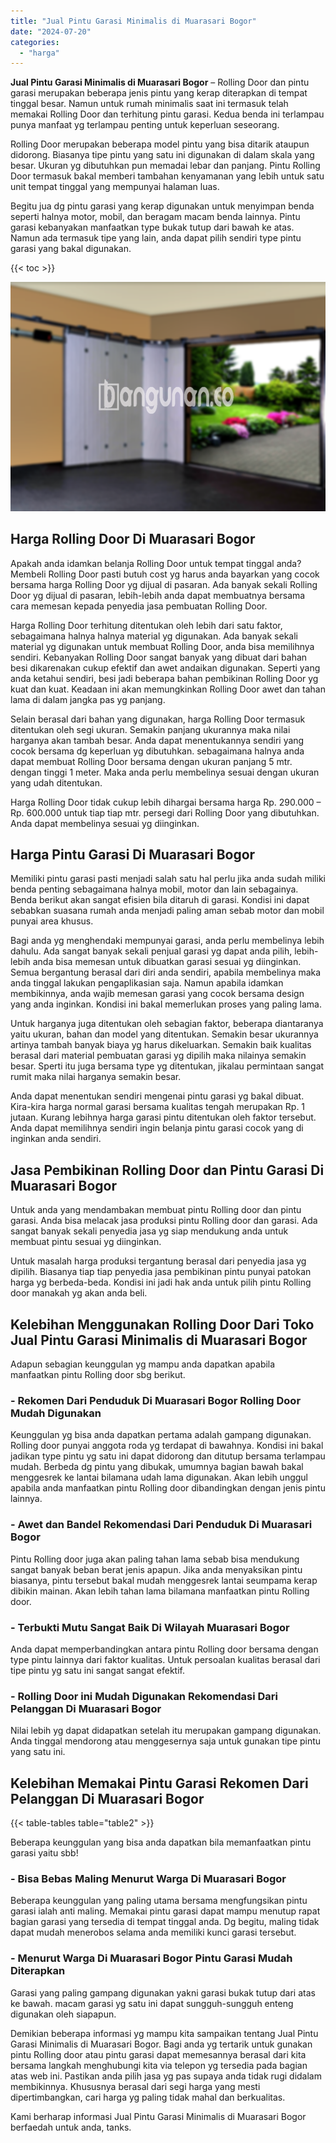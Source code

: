 ```yaml
---
title: "Jual Pintu Garasi Minimalis di Muarasari Bogor"
date: "2024-07-20"
categories: 
  - "harga"
---
```


**Jual Pintu Garasi Minimalis di Muarasari Bogor** – Rolling Door dan pintu garasi merupakan beberapa jenis pintu yang kerap diterapkan di tempat tinggal besar. Namun untuk rumah minimalis saat ini termasuk telah memakai Rolling Door dan terhitung pintu garasi. Kedua benda ini terlampau punya manfaat yg terlampau penting untuk keperluan seseorang.

Rolling Door merupakan beberapa model pintu yang bisa ditarik ataupun didorong. Biasanya tipe pintu yang satu ini digunakan di dalam skala yang besar. Ukuran yg dibutuhkan pun memadai lebar dan panjang. Pintu Rolling Door termasuk bakal memberi tambahan kenyamanan yang lebih untuk satu unit tempat tinggal yang mempunyai halaman luas.

Begitu jua dg pintu garasi yang kerap digunakan untuk menyimpan benda seperti halnya motor, mobil, dan beragam macam benda lainnya. Pintu garasi kebanyakan manfaatkan type bukak tutup dari bawah ke atas. Namun ada termasuk tipe yang lain, anda dapat pilih sendiri type pintu garasi yang bakal digunakan.

{{< toc >}}

![Jual Pintu Garasi Minimalis di Muarasari Bogor](/images/pintu-garasi-37.png)

## Harga Rolling Door Di Muarasari Bogor

Apakah anda idamkan belanja Rolling Door untuk tempat tinggal anda? Membeli Rolling Door pasti butuh cost yg harus anda bayarkan yang cocok bersama harga Rolling Door yg dijual di pasaran. Ada banyak sekali Rolling Door yg dijual di pasaran, lebih-lebih anda dapat membuatnya bersama cara memesan kepada penyedia jasa pembuatan Rolling Door.

Harga Rolling Door terhitung ditentukan oleh lebih dari satu faktor, sebagaimana halnya halnya material yg digunakan. Ada banyak sekali material yg digunakan untuk membuat Rolling Door, anda bisa memilihnya sendiri. Kebanyakan Rolling Door sangat banyak yang dibuat dari bahan besi dikarenakan cukup efektif dan awet andaikan digunakan. Seperti yang anda ketahui sendiri, besi jadi beberapa bahan pembikinan Rolling Door yg kuat dan kuat. Keadaan ini akan memungkinkan Rolling Door awet dan tahan lama di dalam jangka pas yg panjang.

Selain berasal dari bahan yang digunakan, harga Rolling Door termasuk ditentukan oleh segi ukuran. Semakin panjang ukurannya maka nilai harganya akan tambah besar. Anda dapat menentukannya sendiri yang cocok bersama dg keperluan yg dibutuhkan. sebagaimana halnya anda dapat membuat Rolling Door bersama dengan ukuran panjang 5 mtr. dengan tinggi 1 meter. Maka anda perlu membelinya sesuai dengan ukuran yang udah ditentukan.

Harga Rolling Door tidak cukup lebih dihargai bersama harga Rp. 290.000 – Rp. 600.000 untuk tiap tiap mtr. persegi dari Rolling Door yang dibutuhkan. Anda dapat membelinya sesuai yg diinginkan.

## Harga Pintu Garasi Di Muarasari Bogor

Memiliki pintu garasi pasti menjadi salah satu hal perlu jika anda sudah miliki benda penting sebagaimana halnya mobil, motor dan lain sebagainya. Benda berikut akan sangat efisien bila ditaruh di garasi. Kondisi ini dapat sebabkan suasana rumah anda menjadi paling aman sebab motor dan mobil punyai area khusus.

Bagi anda yg menghendaki mempunyai garasi, anda perlu membelinya lebih dahulu. Ada sangat banyak sekali penjual garasi yg dapat anda pilih, lebih-lebih anda bisa memesan untuk dibuatkan garasi sesuai yg diinginkan. Semua bergantung berasal dari diri anda sendiri, apabila membelinya maka anda tinggal lakukan pengaplikasian saja. Namun apabila idamkan membikinnya, anda wajib memesan garasi yang cocok bersama design yang anda inginkan. Kondisi ini bakal memerlukan proses yang paling lama.

Untuk harganya juga ditentukan oleh sebagian faktor, beberapa diantaranya yaitu ukuran, bahan dan model yang ditentukan. Semakin besar ukurannya artinya tambah banyak biaya yg harus dikeluarkan. Semakin baik kualitas berasal dari material pembuatan garasi yg dipilih maka nilainya semakin besar. Sperti itu juga bersama type yg ditentukan, jikalau permintaan sangat rumit maka nilai harganya semakin besar.

Anda dapat menentukan sendiri mengenai pintu garasi yg bakal dibuat. Kira-kira harga normal garasi bersama kualitas tengah merupakan Rp. 1 jutaan. Kurang lebihnya harga garasi pintu ditentukan oleh faktor tersebut. Anda dapat memilihnya sendiri ingin belanja pintu garasi cocok yang di inginkan anda sendiri.

## Jasa Pembikinan Rolling Door dan Pintu Garasi Di Muarasari Bogor

Untuk anda yang mendambakan membuat pintu Rolling door dan pintu garasi. Anda bisa melacak jasa produksi pintu Rolling door dan garasi. Ada sangat banyak sekali penyedia jasa yg siap mendukung anda untuk membuat pintu sesuai yg diinginkan.

Untuk masalah harga produksi tergantung berasal dari penyedia jasa yg dipilih. Biasanya tiap tiap penyedia jasa pembikinan pintu punyai patokan harga yg berbeda-beda. Kondisi ini jadi hak anda untuk pilih pintu Rolling door manakah yg akan anda beli.

## Kelebihan Menggunakan Rolling Door Dari Toko Jual Pintu Garasi Minimalis di Muarasari Bogor

Adapun sebagian keunggulan yg mampu anda dapatkan apabila manfaatkan pintu Rolling door sbg berikut.

### \- Rekomen Dari Penduduk Di Muarasari Bogor Rolling Door Mudah Digunakan

Keunggulan yg bisa anda dapatkan pertama adalah gampang digunakan. Rolling door punyai anggota roda yg terdapat di bawahnya. Kondisi ini bakal jadikan type pintu yg satu ini dapat didorong dan ditutup bersama terlampau mudah. Berbeda dg pintu yang dibukak, umumnya bagian bawah bakal menggesrek ke lantai bilamana udah lama digunakan. Akan lebih unggul apabila anda manfaatkan pintu Rolling door dibandingkan dengan jenis pintu lainnya.

### \- Awet dan Bandel Rekomendasi Dari Penduduk Di Muarasari Bogor

Pintu Rolling door juga akan paling tahan lama sebab bisa mendukung sangat banyak beban berat jenis apapun. Jika anda menyaksikan pintu biasanya, pintu tersebut bakal mudah menggesrek lantai seumpama kerap dibikin mainan. Akan lebih tahan lama bilamana manfaatkan pintu Rolling door.

### \- Terbukti Mutu Sangat Baik Di Wilayah Muarasari Bogor

Anda dapat memperbandingkan antara pintu Rolling door bersama dengan type pintu lainnya dari faktor kualitas. Untuk persoalan kualitas berasal dari tipe pintu yg satu ini sangat sangat efektif.

### \- Rolling Door ini Mudah Digunakan Rekomendasi Dari Pelanggan Di Muarasari Bogor

Nilai lebih yg dapat didapatkan setelah itu merupakan gampang digunakan. Anda tinggal mendorong atau menggesernya saja untuk gunakan tipe pintu yang satu ini.

## Kelebihan Memakai Pintu Garasi Rekomen Dari Pelanggan Di Muarasari Bogor

{{< table-tables table="table2" >}}

Beberapa keunggulan yang bisa anda dapatkan bila memanfaatkan pintu garasi yaitu sbb!

### \- Bisa Bebas Maling Menurut Warga Di Muarasari Bogor

Beberapa keunggulan yang paling utama bersama mengfungsikan pintu garasi ialah anti maling. Memakai pintu garasi dapat mampu menutup rapat bagian garasi yang tersedia di tempat tinggal anda. Dg begitu, maling tidak dapat mudah menerobos selama anda memiliki kunci garasi tersebut.

### \- Menurut Warga Di Muarasari Bogor Pintu Garasi Mudah Diterapkan

Garasi yang paling gampang digunakan yakni garasi bukak tutup dari atas ke bawah. macam garasi yg satu ini dapat sungguh-sungguh enteng digunakan oleh siapapun.

Demikian beberapa informasi yg mampu kita sampaikan tentang Jual Pintu Garasi Minimalis di Muarasari Bogor. Bagi anda yg tertarik untuk gunakan pintu Rolling door atau pintu garasi dapat memesannya berasal dari kita bersama langkah menghubungi kita via telepon yg tersedia pada bagian atas web ini. Pastikan anda pilih jasa yg pas supaya anda tidak rugi didalam membikinnya. Khususnya berasal dari segi harga yang mesti dipertimbangkan, cari harga yg paling tidak mahal dan berkualitas.

Kami berharap informasi Jual Pintu Garasi Minimalis di Muarasari Bogor berfaedah untuk anda, tanks.
